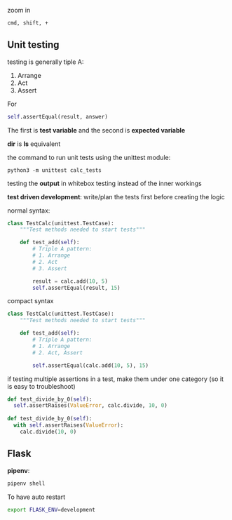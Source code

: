 zoom in

```bash 
cmd, shift, +
```

## Unit testing

testing is generally tiple A:

1. Arrange
2. Act
3. Assert

For 

```python
self.assertEqual(result, answer)
```

The first is <strong>test variable</strong> and the second is <strong>expected variable</strong>

__dir__ is __ls__ equivalent

the command to run unit tests using the unittest module:

```
python3 -m unittest calc_tests
```

testing the **output** in whitebox testing instead of the inner workings

**test driven development**: write/plan the tests first before creating the logic

normal syntax:

```python
class TestCalc(unittest.TestCase):
    """Test methods needed to start tests"""

    def test_add(self):
        # Triple A pattern:
        # 1. Arrange
        # 2. Act
        # 3. Assert

        result = calc.add(10, 5)
        self.assertEqual(result, 15)
```

compact syntax

```py
class TestCalc(unittest.TestCase):
    """Test methods needed to start tests"""

    def test_add(self):
        # Triple A pattern:
        # 1. Arrange
        # 2. Act, Assert

        self.assertEqual(calc.add(10, 5), 15)
```

if testing multiple assertions in a test, make them under one category (so it is easy to troubleshoot)

```python
def test_divide_by_0(self):
  self.assertRaises(ValueError, calc.divide, 10, 0)
  
def test_divide_by_0(self):
  with self.assertRaises(ValueError):
    calc.divide(10, 0)
```



## Flask

**pipenv**: 

```bash
pipenv shell
```

To have auto restart

```bash
export FLASK_ENV=development
```

